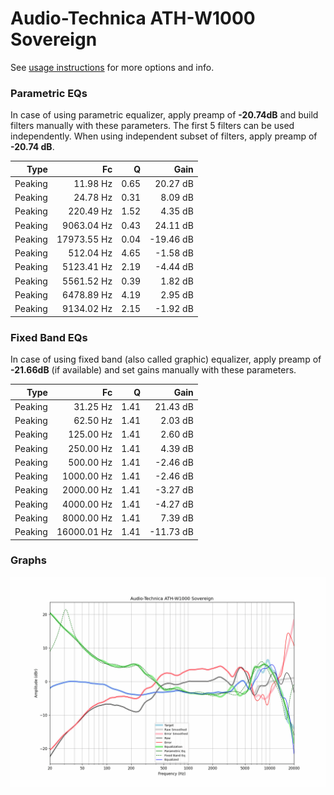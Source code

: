 # Audio-Technica ATH-W1000 Sovereign
See [usage instructions](https://github.com/jaakkopasanen/AutoEq#usage) for more options and info.

### Parametric EQs
In case of using parametric equalizer, apply preamp of **-20.74dB** and build filters manually
with these parameters. The first 5 filters can be used independently.
When using independent subset of filters, apply preamp of **-20.74 dB**.

| Type    | Fc          |    Q | Gain      |
|--------:|------------:|-----:|----------:|
| Peaking | 11.98 Hz    | 0.65 | 20.27 dB  |
| Peaking | 24.78 Hz    | 0.31 | 8.09 dB   |
| Peaking | 220.49 Hz   | 1.52 | 4.35 dB   |
| Peaking | 9063.04 Hz  | 0.43 | 24.11 dB  |
| Peaking | 17973.55 Hz | 0.04 | -19.46 dB |
| Peaking | 512.04 Hz   | 4.65 | -1.58 dB  |
| Peaking | 5123.41 Hz  | 2.19 | -4.44 dB  |
| Peaking | 5561.52 Hz  | 0.39 | 1.82 dB   |
| Peaking | 6478.89 Hz  | 4.19 | 2.95 dB   |
| Peaking | 9134.02 Hz  | 2.15 | -1.92 dB  |

### Fixed Band EQs
In case of using fixed band (also called graphic) equalizer, apply preamp of **-21.66dB**
(if available) and set gains manually with these parameters.

| Type    | Fc          |    Q | Gain      |
|--------:|------------:|-----:|----------:|
| Peaking | 31.25 Hz    | 1.41 | 21.43 dB  |
| Peaking | 62.50 Hz    | 1.41 | 2.03 dB   |
| Peaking | 125.00 Hz   | 1.41 | 2.60 dB   |
| Peaking | 250.00 Hz   | 1.41 | 4.39 dB   |
| Peaking | 500.00 Hz   | 1.41 | -2.46 dB  |
| Peaking | 1000.00 Hz  | 1.41 | -2.46 dB  |
| Peaking | 2000.00 Hz  | 1.41 | -3.27 dB  |
| Peaking | 4000.00 Hz  | 1.41 | -4.27 dB  |
| Peaking | 8000.00 Hz  | 1.41 | 7.39 dB   |
| Peaking | 16000.01 Hz | 1.41 | -11.73 dB |

### Graphs
![](./Audio-Technica%20ATH-W1000%20Sovereign.png)